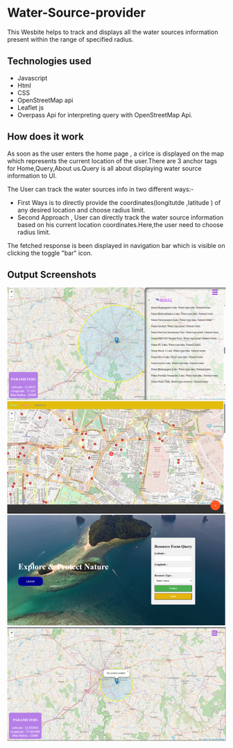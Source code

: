 # Water-Source-provider
This Wesbite helps to track and displays all the water sources information present within the range of specified radius. 

## Technologies used
- Javascript
- Html
- CSS
- OpenStreetMap api
- Leaflet js
- Overpass Api for interpreting query with OpenStreetMap Api.

## How does it work
As soon as the user enters the home page , a cirlce is displayed on the map which represents the current location of the user.There are 3 anchor tags for Home,Query,About us.Query is all about displaying water source information to UI.

The User can track the water sources info in two different ways:-
- First Ways is to directly provide the coordinates(longitutde ,latitude ) of any desired location and choose radius limit.
- Second Approach , User can directly track the water source information based on his current location coordinates.Here,the user need to choose radius limit.

The fetched response is been displayed in navigation bar which is visible on clicking the toggle "bar" icon.

## Output Screenshots
![page-1](https://github.com/Ivan2001otp/Water-Source-provider/blob/main/output1.png)
![page-2](https://github.com/Ivan2001otp/Water-Source-provider/blob/main/output2.png)
![page-3](https://github.com/Ivan2001otp/Water-Source-provider/blob/main/output3.png)
![page-4](https://github.com/Ivan2001otp/Water-Source-provider/blob/main/output4.png)
